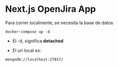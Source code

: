 # Next.js OpenJira App
Para correr localmente, se necesita la base de datos
```
docker-compose up -d
```

* El -d, significa __detached__

* El url local es:

```
mongodb://localhost:27017/
```

